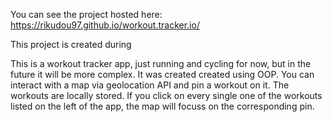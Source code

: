  You can see the project hosted here: https://rikudou97.github.io/workout.tracker.io/

This project is created during 

This is a workout tracker app, just running and cycling for now, but in the future it will be more complex. It was created created using OOP.
You can interact with a map via geolocation API and pin a workout on it. 
The workouts are locally stored.
If you click on every single one of the workouts listed on the left of the app, the map will focuss on the corresponding pin.
